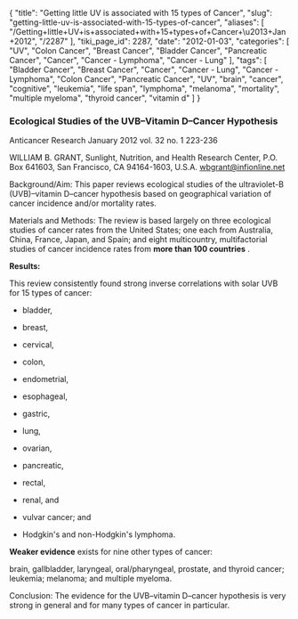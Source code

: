 {
    "title": "Getting little UV is associated with 15 types of Cancer",
    "slug": "getting-little-uv-is-associated-with-15-types-of-cancer",
    "aliases": [
        "/Getting+little+UV+is+associated+with+15+types+of+Cancer+\u2013+Jan+2012",
        "/2287"
    ],
    "tiki_page_id": 2287,
    "date": "2012-01-03",
    "categories": [
        "UV",
        "Colon Cancer",
        "Breast Cancer",
        "Bladder Cancer",
        "Pancreatic Cancer",
        "Cancer",
        "Cancer - Lymphoma",
        "Cancer - Lung"
    ],
    "tags": [
        "Bladder Cancer",
        "Breast Cancer",
        "Cancer",
        "Cancer - Lung",
        "Cancer - Lymphoma",
        "Colon Cancer",
        "Pancreatic Cancer",
        "UV",
        "brain",
        "cancer",
        "cognitive",
        "leukemia",
        "life span",
        "lymphoma",
        "melanoma",
        "mortality",
        "multiple myeloma",
        "thyroid cancer",
        "vitamin d"
    ]
}


### Ecological Studies of the UVB–Vitamin D–Cancer Hypothesis

Anticancer Research January 2012 vol. 32 no. 1 223-236 

WILLIAM B. GRANT,  Sunlight, Nutrition, and Health Research Center, P.O. Box 641603, San Francisco, CA 94164-1603, U.S.A.  wbgrant@infionline.net

Background/Aim: This paper reviews ecological studies of the ultraviolet-B (UVB)–vitamin D–cancer hypothesis based on geographical variation of cancer incidence and/or mortality rates. 

Materials and Methods: The review is based largely on three ecological studies of cancer rates from the United States; one each from Australia, China, France, Japan, and Spain; and eight multicountry, multifactorial studies of cancer incidence rates from  **more than 100 countries** . 

 **Results:** 

This review consistently found strong inverse correlations with solar UVB for 15 types of cancer: 

* bladder, 

* breast, 

* cervical, 

* colon, 

* endometrial, 

* esophageal, 

* gastric, 

* lung, 

* ovarian, 

* pancreatic, 

* rectal, 

* renal, and 

* vulvar cancer; and 

* Hodgkin's and non-Hodgkin's lymphoma. 

 **Weaker evidence**  exists for nine other types of cancer: 

brain, gallbladder, laryngeal, oral/pharyngeal, prostate, and thyroid cancer; leukemia; melanoma; and multiple myeloma. 

Conclusion: The evidence for the UVB–vitamin D–cancer hypothesis is very strong in general and for many types of cancer in particular.